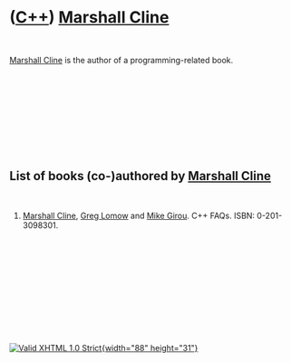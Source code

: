 



 

 

 

 

 

([C++](Cpp.htm)) [Marshall Cline](CppMarshallCline.htm)
=======================================================

 

[Marshall Cline](CppMarshallCline.htm) is the author of a
programming-related book.

 

 

 

 

 

List of books (co-)authored by [Marshall Cline](CppMarshallCline.htm)
---------------------------------------------------------------------

 

1.  [Marshall Cline](CppMarshallCline.htm), [Greg
    Lomow](CppGregLomow.htm) and [Mike Girou](CppMikeGirou.htm).
    C++ FAQs. ISBN: 0-201-3098301.

 

 

 

 

 





 

[![Valid XHTML 1.0 Strict](valid-xhtml10.png){width="88"
height="31"}](http://validator.w3.org/check?uri=referer)
